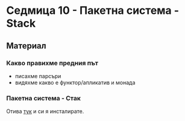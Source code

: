 # Седмица 10 - Пакетна система - Stack

## Материал

### Какво правихме предния път

- писахме парсъри
- видяхме какво е функтор/апликатив и монада

### Пакетна система - Стак

Отива [тук](https://docs.haskellstack.org/en/stable/README/) и си я инсталирате.
